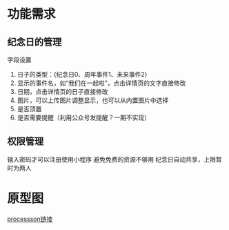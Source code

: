 # 功能需求
## 纪念日的管理
字段设置
1. 日子的类型：{纪念日0、周年事件1、未来事件2}
2. 显示的事件名，如“我们在一起啦”，点击详情页的文字直接修改
3. 日期，点击详情页的日子直接修改
4. 图片，可以上传图片调整显示，也可以从内置图片中选择
5. 是否顶置
6. 是否需要提醒（利用公众号发提醒？一期不实现）

## 权限管理
输入密码才可以注册使用小程序
避免免费的资源不够用
纪念日自动共享，上限暂时为两人

# 原型图
[processson链接](https://www.processon.com/diagraming/5dc81885e4b0938a43cf3345)